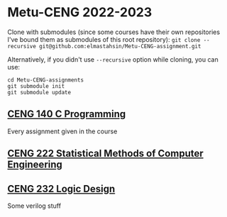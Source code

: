 # Metu-CENG 2022-2023
Clone with submodules (since some courses have their own repositories I've bound them as submodules of this root repository):
`git clone --recursive git@github.com:elmastahsin/Metu-CENG-assignment.git`

Alternatively, if you didn't use `--recursive` option while cloning, you can use:
```
cd Metu-CENG-assignments
git submodule init
git submodule update
```



## [CENG 140 C Programming](https://github.com/elmastahsin/Metu-CENG-assignments/tree/master/ceng140)
Every assignment given in the course
<!--
## [CENG 213 Data Structures](https://github.com/elmastahsin/Metu-CENG-assignments/tree/master/213)
Implementations of several data structures with various scenarios, written in C++-->

## [CENG 222 Statistical Methods of Computer Engineering](https://github.com/elmastahsin/Metu-CENG-assignments/tree/master/ceng222)


## [CENG 232 Logic Design](https://github.com/elmastahsin/Metu-CENG-assignments/tree/master/ceng232)
Some verilog stuff
